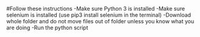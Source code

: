 #Follow these instructions
-Make sure Python 3 is installed
-Make sure selenium is installed (use pip3 install selenium in the terminal)
-Download whole folder and do not move files out of folder unless you know what you are doing
-Run the python script
